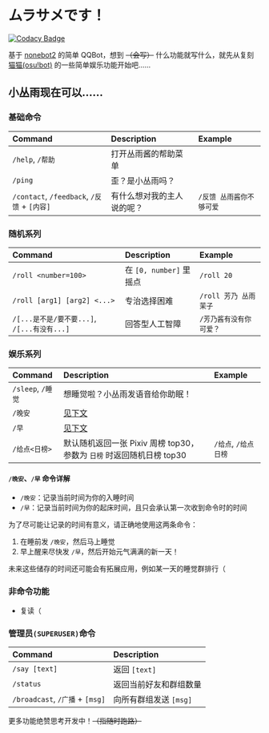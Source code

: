 # ムラサメです！

[![Codacy Badge](https://api.codacy.com/project/badge/Grade/6f8eb679409f46ee83e5ac4ec46188bf)](https://app.codacy.com/gh/purple4pur/murasame-chan?utm_source=github.com&utm_medium=referral&utm_content=purple4pur/murasame-chan&utm_campaign=Badge_Grade_Settings)

基于 [nonebot2](https://github.com/nonebot/nonebot2) 的简单 QQBot，想到 ~~（会写）~~ 什么功能就写什么，就先从复刻 [猫猫(osu!bot)](https://github.com/Monodesu/osucat) 的一些简单娱乐功能开始吧……

## 小丛雨现在可以……

### 基础命令

| Command                                     | Description                | Example                  |
| :------------------------------------------ | :------------------------- | :----------------------- |
| `/help`, `/帮助`                            | 打开丛雨酱的帮助菜单       |                          |
| `/ping`                                     | 歪？是小丛雨吗？           |                          |
| `/contact`, `/feedback`, `/反馈` + `[内容]` | 有什么想对我的主人说的呢？ | `/反馈 丛雨酱你不够可爱` |

### 随机系列

| Command                                     | Description             | Example                 |
| :------------------------------------------ | :---------------------- | :---------------------- |
| `/roll <number=100>`                        | 在 `[0, number]` 里摇点 | `/roll 20`              |
| `/roll [arg1] [arg2] <...>`                 | 专治选择困难            | `/roll 芳乃 丛雨 茉子`  |
| `/[...是不是/要不要...]`, `/[...有没有...]` | 回答型人工智障          | `/芳乃酱有没有你可爱？` |

### 娱乐系列

| Command           | Description                                                           | Example              |
| :---------------- | :-------------------------------------------------------------------- | :------------------- |
| `/sleep`, `/睡觉` | 想睡觉啦？小丛雨发语音给你助眠！                                      |                      |
| `/晚安`           | [见下文](#晚安早-命令详解)                                            |                      |
| `/早`             | [见下文](#晚安早-命令详解)                                            |                      |
| `/给点<日榜>`     | 默认随机返回一张 Pixiv 周榜 top30，参数为 `日榜` 时返回随机日榜 top30 | `/给点`, `/给点日榜` |

#### `/晚安`、`/早` 命令详解

- `/晚安`：记录当前时间为你的入睡时间
- `/早`：记录当前时间为你的起床时间，且只会承认第一次收到命令时的时间

为了尽可能让记录的时间有意义，请正确地使用这两条命令：

1. 在睡前发 `/晚安`，然后马上睡觉
2. 早上醒来尽快发 `/早`，然后开始元气满满的新一天！

未来这些储存的时间还可能会有拓展应用，例如某一天的睡觉群排行（

### 非命令功能

- 复读（

### 管理员`(SUPERUSER)`命令

| Command                         | Description            |
| :------------------------------ | :--------------------- |
| `/say [text]`                   | 返回 `[text]`          |
| `/status`                       | 返回当前好友和群组数量 |
| `/broadcast`, `/广播` + `[msg]` | 向所有群组发送 `[msg]` |

更多功能绝赞思考开发中！~~（指随时跑路）~~
